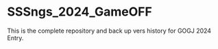 # SSSngs_2024_GameOFF
This is the complete repository and back up vers history for GOGJ 2024 Entry.
